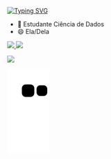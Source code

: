 <a href="https://git.io/typing-svg"><img src="https://readme-typing-svg.demolab.com?font=Fira+Code&pause=1000&color=F7CC9B&center=falso&vCenter=falso&repeat=verdadeiro&width=435&lines=Ol%C3%A1+me+chamo+Naiara+" alt="Typing SVG" /></a>
- 🌱 Estudante Ciência de Dados 
- 😄 Ela/Dela

> <div align="center">
  <a href="https://github.com/oliveiranaiara">
  <img height="180em" src="https://github-readme-stats.vercel.app/api?username=oliveiranaiara&show_icons=true&theme=great-gatsby&include_all_commits=true&count_private=true"/>
  <img height="180em" src="https://github-readme-stats.vercel.app/api/top-langs/?username=oliveiranaiara&layout=compact&langs_count=7&theme=great-gatsby"/>
</div>
  
  <a href="https://instagram.com/na.iara_" target="_blank"><img src="https://img.shields.io/badge/-Instagram-%23E4405F?style=for-the- badge&logo=instagram&logoColor=white" target="_blank"></a>
 
  
  ![Snake animation](https://github.com/oliveiranaiara/oliveiranaiara/blob/output/github-contribution-grid-snake.svg)
